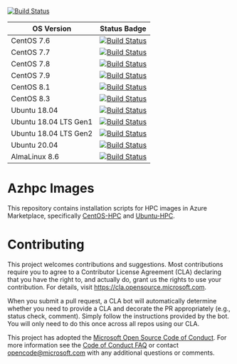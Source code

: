 [![Build Status](https://dev.azure.com/hpc-platform-team/hpc-image-val/_apis/build/status/hpc-image-build?branchName=master)](https://dev.azure.com/hpc-platform-team/hpc-image-val/_build/latest?definitionId=3&branchName=master)

|OS Version|Status Badge|
|----------|------------|
|CentOS 7.6|[![Build Status](https://dev.azure.com/hpc-platform-team/hpc-image-val/_apis/build/status/hpc-image-build?branchName=master&jobName=Validate_Virtual_Machine&configuration=Validate_Virtual_Machine%20centos7.6)](https://dev.azure.com/hpc-platform-team/hpc-image-val/_build/latest?definitionId=3&branchName=master)|
|CentOS 7.7|[![Build Status](https://dev.azure.com/hpc-platform-team/hpc-image-val/_apis/build/status/hpc-image-build?branchName=master&jobName=Validate_Virtual_Machine&configuration=Validate_Virtual_Machine%20centos7.7)](https://dev.azure.com/hpc-platform-team/hpc-image-val/_build/latest?definitionId=3&branchName=master)|
|CentOS 7.8|[![Build Status](https://dev.azure.com/hpc-platform-team/hpc-image-val/_apis/build/status/hpc-image-build?branchName=master&jobName=Validate_Virtual_Machine&configuration=Validate_Virtual_Machine%20centos7.8)](https://dev.azure.com/hpc-platform-team/hpc-image-val/_build/latest?definitionId=3&branchName=master)|
|CentOS 7.9|[![Build Status](https://dev.azure.com/hpc-platform-team/hpc-image-val/_apis/build/status/hpc-image-build?branchName=master&jobName=Validate_Virtual_Machine&configuration=Validate_Virtual_Machine%20centos7.9)](https://dev.azure.com/hpc-platform-team/hpc-image-val/_build/latest?definitionId=3&branchName=master)|
|CentOS 8.1|[![Build Status](https://dev.azure.com/hpc-platform-team/hpc-image-val/_apis/build/status/hpc-image-build?branchName=master&jobName=Validate_Virtual_Machine&configuration=Validate_Virtual_Machine%20centos8.1)](https://dev.azure.com/hpc-platform-team/hpc-image-val/_build/latest?definitionId=3&branchName=master)|
|CentOS 8.3|[![Build Status](https://dev.azure.com/hpc-platform-team/hpc-image-val/_apis/build/status/hpc-image-build?branchName=master&jobName=Validate_Virtual_Machine&configuration=Validate_Virtual_Machine%20centos8.3)](https://dev.azure.com/hpc-platform-team/hpc-image-val/_build/latest?definitionId=3&branchName=master)|
|Ubuntu 18.04|[![Build Status](https://dev.azure.com/hpc-platform-team/hpc-image-val/_apis/build/status/hpc-image-build?branchName=master&jobName=Validate_Virtual_Machine&configuration=Validate_Virtual_Machine%20ubuntu_18.04)](https://dev.azure.com/hpc-platform-team/hpc-image-val/_build/latest?definitionId=3&branchName=master)|
|Ubuntu 18.04 LTS Gen1|[![Build Status](https://dev.azure.com/hpc-platform-team/hpc-image-val/_apis/build/status/hpc-image-build?branchName=master&jobName=Validate_Virtual_Machine&configuration=Validate_Virtual_Machine%20ubuntu_18.04_LTS_gen1)](https://dev.azure.com/hpc-platform-team/hpc-image-val/_build/latest?definitionId=3&branchName=master)|
|Ubuntu 18.04 LTS Gen2|[![Build Status](https://dev.azure.com/hpc-platform-team/hpc-image-val/_apis/build/status/hpc-image-build?branchName=master&jobName=Validate_Virtual_Machine&configuration=Validate_Virtual_Machine%20ubuntu_18.04_LTS_gen2)](https://dev.azure.com/hpc-platform-team/hpc-image-val/_build/latest?definitionId=3&branchName=master)|
|Ubuntu 20.04|[![Build Status](https://dev.azure.com/hpc-platform-team/hpc-image-val/_apis/build/status/hpc-image-build?branchName=master&jobName=Validate_Virtual_Machine&configuration=Validate_Virtual_Machine%20ubuntu_20.04)](https://dev.azure.com/hpc-platform-team/hpc-image-val/_build/latest?definitionId=3&branchName=master)
|AlmaLinux 8.6|[![Build Status](https://dev.azure.com/hpc-platform-team/hpc-image-val/_apis/build/status/hpc-image-build?branchName=master&jobName=Validate_Virtual_Machine&configuration=Validate_Virtual_Machine%20alma8.6)](https://dev.azure.com/hpc-platform-team/hpc-image-val/_build/latest?definitionId=3&branchName=master)

# Azhpc Images

This repository contains installation scripts for HPC images in Azure Marketplace, specifically [CentOS-HPC](https://azuremarketplace.microsoft.com/en-us/marketplace/apps/openlogic.centos-hpc) and [Ubuntu-HPC](https://azuremarketplace.microsoft.com/en-us/marketplace/apps/microsoft-dsvm.ubuntu-hpc).


# Contributing

This project welcomes contributions and suggestions.  Most contributions require you to agree to a
Contributor License Agreement (CLA) declaring that you have the right to, and actually do, grant us
the rights to use your contribution. For details, visit https://cla.opensource.microsoft.com.

When you submit a pull request, a CLA bot will automatically determine whether you need to provide
a CLA and decorate the PR appropriately (e.g., status check, comment). Simply follow the instructions
provided by the bot. You will only need to do this once across all repos using our CLA.

This project has adopted the [Microsoft Open Source Code of Conduct](https://opensource.microsoft.com/codeofconduct/).
For more information see the [Code of Conduct FAQ](https://opensource.microsoft.com/codeofconduct/faq/) or
contact [opencode@microsoft.com](mailto:opencode@microsoft.com) with any additional questions or comments.
